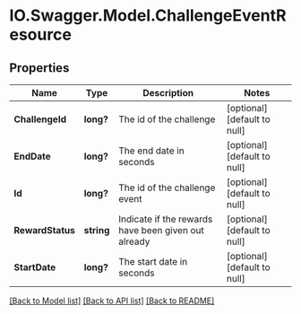 # IO.Swagger.Model.ChallengeEventResource
## Properties

Name | Type | Description | Notes
------------ | ------------- | ------------- | -------------
**ChallengeId** | **long?** | The id of the challenge | [optional] [default to null]
**EndDate** | **long?** | The end date in seconds | [optional] [default to null]
**Id** | **long?** | The id of the challenge event | [optional] [default to null]
**RewardStatus** | **string** | Indicate if the rewards have been given out already  | [optional] [default to null]
**StartDate** | **long?** | The start date in seconds | [optional] [default to null]

[[Back to Model list]](../README.md#documentation-for-models) [[Back to API list]](../README.md#documentation-for-api-endpoints) [[Back to README]](../README.md)

